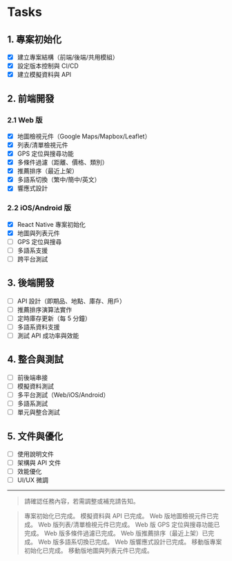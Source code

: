 # Tasks

## 1. 專案初始化
- [x] 建立專案結構（前端/後端/共用模組）
- [x] 設定版本控制與 CI/CD
- [x] 建立模擬資料與 API

## 2. 前端開發
### 2.1 Web 版
- [x] 地圖檢視元件（Google Maps/Mapbox/Leaflet）
- [x] 列表/清單檢視元件
- [x] GPS 定位與搜尋功能
- [x] 多條件過濾（距離、價格、類別）
- [x] 推薦排序（最近上架）
- [x] 多語系切換（繁中/簡中/英文）
- [x] 響應式設計

### 2.2 iOS/Android 版
- [x] React Native 專案初始化
- [x] 地圖與列表元件
- [ ] GPS 定位與搜尋
- [ ] 多語系支援
- [ ] 跨平台測試

## 3. 後端開發
- [ ] API 設計（即期品、地點、庫存、用戶）
- [ ] 推薦排序演算法實作
- [ ] 定時庫存更新（每 5 分鐘）
- [ ] 多語系資料支援
- [ ] 測試 API 成功率與效能

## 4. 整合與測試
- [ ] 前後端串接
- [ ] 模擬資料測試
- [ ] 多平台測試（Web/iOS/Android）
- [ ] 多語系測試
- [ ] 單元與整合測試

## 5. 文件與優化
- [ ] 使用說明文件
- [ ] 架構與 API 文件
- [ ] 效能優化
- [ ] UI/UX 微調

---

> 請確認任務內容，若需調整或補充請告知。

> 專案初始化已完成。
> 模擬資料與 API 已完成。
> Web 版地圖檢視元件已完成。
> Web 版列表/清單檢視元件已完成。
> Web 版 GPS 定位與搜尋功能已完成。
> Web 版多條件過濾已完成。
> Web 版推薦排序（最近上架）已完成。
> Web 版多語系切換已完成。
> Web 版響應式設計已完成。
> 移動版專案初始化已完成。
> 移動版地圖與列表元件已完成。 
